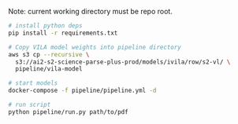 Note: current working directory must be repo root.

```bash
# install python deps
pip install -r requirements.txt

# Copy VILA model weights into pipeline directory
aws s3 cp --recursive \
  s3://ai2-s2-science-parse-plus-prod/models/ivila/row/s2-vl/ \
  pipeline/vila-model

# start models
docker-compose -f pipeline/pipeline.yml -d

# run script
python pipeline/run.py path/to/pdf
```  
